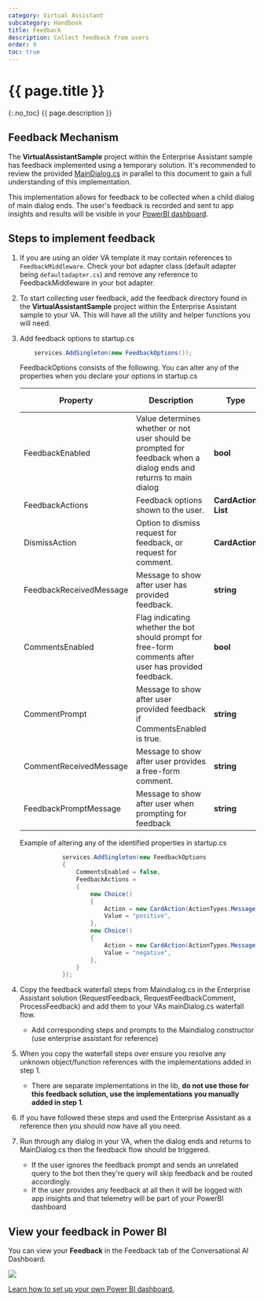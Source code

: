 ```yaml
---
category: Virtual Assistant
subcategory: Handbook
title: Feedback
description: Collect feedback from users
order: 9
toc: true
---
```


# {{ page.title }}
{:.no_toc}
{{ page.description }}

## Feedback Mechanism
The **VirtualAssistantSample** project within the Enterprise Assistant sample has feedback implemented using a temporary solution. It's recommended to review the provided [MainDialog.cs](https://aka.ms/bfEnterpriseAssistantMainDialog) in parallel to this document to gain a full understanding of this implementation.

This implementation allows for feedback to be collected when a child dialog of main dialog ends. The user's feedback is recorded and sent to app insights and results will be visible in your [PowerBI dashboard](https://aka.ms/bfFeedbackDocPowerBiHeader).

## Steps to implement feedback

1. If you are using an older VA template it may contain references to `FeedbackMiddleware`. Check your bot adapter class (default adapter being `defaultadapter.cs`) and remove any reference to FeedbackMiddleware in your bot adapter.
1. To start collecting user feedback, add the feedback directory found in the **VirtualAssistantSample** project within the Enterprise Assistant sample to your VA. This will have all the utility and helper functions you will need.
1. Add feedback options to startup.cs

    ```csharp
        services.AddSingleton(new FeedbackOptions());
    ```

    FeedbackOptions consists of the following. You can alter any of the properties when you declare your options in startup.cs

      | Property | Description | Type | Default value |
    | -------- | ----------- | ---- |------------- |
    | FeedbackEnabled | Value determines whether or not user should be prompted for feedback when a dialog ends and returns to main dialog | **bool** | *True* |
    | FeedbackActions | Feedback options shown to the user. | **CardAction List** | 👍 / 👎 |
    | DismissAction | Option to dismiss request for feedback, or request for comment. | **CardAction** | *Dismiss*
    | FeedbackReceivedMessage | Message to show after user has provided feedback. | **string** | *Thanks for your feedback!* |
    | CommentsEnabled | Flag indicating whether the bot should prompt for free-form comments after user has provided feedback. | **bool** | false |
    | CommentPrompt | Message to show after user provided feedback if CommentsEnabled is true. | **string** | *Please add any additional comments in the chat.*
    | CommentReceivedMessage | Message to show after user provides a free-form comment. | **string** | *Your comment has been received.* |
    | FeedbackPromptMessage | Message to show after user when prompting for feedback | **string** | *Was that helpful?* |

    Example of altering any of the identified properties in startup.cs
    ```csharp
                services.AddSingleton(new FeedbackOptions
                {
                    CommentsEnabled = false,
                    FeedbackActions =
                    {
                        new Choice()
                        {
                            Action = new CardAction(ActionTypes.MessageBack, title: "👆", text: "positive", displayText: "👆"),
                            Value = "positive",
                        },
                        new Choice()
                        {
                            Action = new CardAction(ActionTypes.MessageBack, title: "👇", text: "negative", displayText: "👇"),
                            Value = "negative",
                        },
                    }
                });
      ```
1. Copy the feedback waterfall steps from Maindialog.cs in the Enterprise Assistant solution (RequestFeedback, RequestFeedbackComment, ProcessFeedback) and add them to your VAs mainDialog.cs waterfall flow.
    - Add corresponding steps and prompts to the Maindialog constructor (use enterprise assistant for reference)
1. When you copy the waterfall steps over ensure you resolve any unknown object/function references with the implementations added in step 1.
    - There are separate implementations in the lib, **do not use those for this feedback solution, use the implementations you manually added in step 1**.
1. If you have followed these steps and used the Enterprise Assistant as a reference then you should now have all you need.
1. Run through any dialog in your VA, when the dialog ends and returns to MainDialog.cs then the feedback flow should be triggered.
    - If the user ignores the feedback prompt and sends an unrelated query to the bot then they're query will skip feedback and be routed accordingly.
    - If the user provides any feedback at all then it will be logged with app insights and that telemetry will be part of your PowerBI dashboard

## View your feedback in Power BI
You can view your **Feedback** in the Feedback tab of the Conversational AI Dashboard.

![]({{site.baseurl}}/assets/images/analytics/virtual-assistant-analytics-powerbi-13.png)

[Learn how to set up your own Power BI dashboard.]({{site.baseurl}}/solution-accelerators/tutorials/view-analytics/1-intro/)
